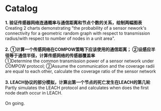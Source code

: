 # Catalog
**1. 验证传感器网络连通概率与通信距离和节点个数的关系，绘制两幅图表**<br>
Creating 2 charts demonstrating "the probability of a sensor nework's connectivity for a geometric random graph with respect to
transmission radius/with respect to number of nodes in a unit area".<br>
<br>
**2. ①计算一个传感网络在COMPOW策略下应该使用的通信距离； ②设感应半径等于通信半径，计算传感网络的传感器覆盖率**<br>
①Determine the common transmission power of a sensor network under COMPOW protocol; ②Assume the communication and the coverage radii are equal to each other, calculate the coverage ratio of the sensor network<br>
<br>
**3. LEACH协议的部分模拟，计算出第一个节点的死亡发生在LEACH的第几轮**<br>
Partly simulates the LEACH protocol and calculates when does the first node death occur in LEACH.<br>
<br>
On going.  
